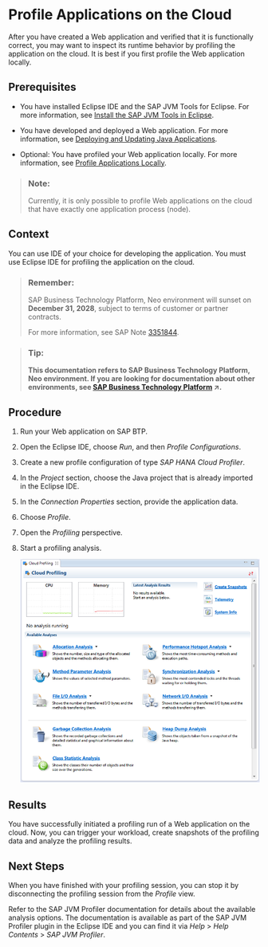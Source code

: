 <!-- loio088e6ee6e994492d968c327119519810 -->

# Profile Applications on the Cloud

After you have created a Web application and verified that it is functionally correct, you may want to inspect its runtime behavior by profiling the application on the cloud. It is best if you first profile the Web application locally.



## Prerequisites

-   You have installed Eclipse IDE and the SAP JVM Tools for Eclipse. For more information, see [Install the SAP JVM Tools in Eclipse](../30-development-neo/install-the-sap-jvm-tools-in-eclipse-4e97452.md).

-   You have developed and deployed a Web application. For more information, see [Deploying and Updating Java Applications](../30-development-neo/deploying-and-updating-java-applications-e5dfbc6.md).

-   Optional: You have profiled your Web application locally. For more information, see [Profile Applications Locally](profile-applications-locally-db76619.md).


> ### Note:  
> Currently, it is only possible to profile Web applications on the cloud that have exactly one application process \(node\).



## Context

You can use IDE of your choice for developing the application. You must use Eclipse IDE for profiling the application on the cloud.

> ### Remember:  
> SAP Business Technology Platform, Neo environment will sunset on **December 31, 2028**, subject to terms of customer or partner contracts.
> 
> For more information, see SAP Note [3351844](https://me.sap.com/notes/3351844).

> ### Tip:  
> **This documentation refers to SAP Business Technology Platform, Neo environment. If you are looking for documentation about other environments, see [SAP Business Technology Platform](https://help.sap.com/viewer/65de2977205c403bbc107264b8eccf4b/Cloud/en-US/6a2c1ab5a31b4ed9a2ce17a5329e1dd8.html "SAP Business Technology Platform (SAP BTP) is an integrated offering comprised of four technology portfolios: database and data management, application development and integration, analytics, and intelligent technologies. The platform offers users the ability to turn data into business value, compose end-to-end business processes, and build and extend SAP applications quickly.") :arrow_upper_right:.**



## Procedure

1.  Run your Web application on SAP BTP.

2.  Open the Eclipse IDE, choose *Run*, and then *Profile Configurations*.

3.  Create a new profile configuration of type *SAP HANA Cloud Profiler*.

4.  In the *Project* section, choose the Java project that is already imported in the Eclipse IDE.

5.  In the *Connection Properties* section, provide the application data.

6.  Choose *Profile*.

7.  Open the *Profiling* perspective.

8.  Start a profiling analysis.

    ![Profile Analysis Selection](images/Profile_Analysis_Selection_9ca92c9.png)




## Results

You have successfully initiated a profiling run of a Web application on the cloud. Now, you can trigger your workload, create snapshots of the profiling data and analyze the profiling results.



## Next Steps

When you have finished with your profiling session, you can stop it by disconnecting the profiling session from the *Profile* view.

Refer to the SAP JVM Profiler documentation for details about the available analysis options. The documentation is available as part of the SAP JVM Profiler plugin in the Eclipse IDE and you can find it via *Help* \> *Help Contents* \> *SAP JVM Profiler*.

